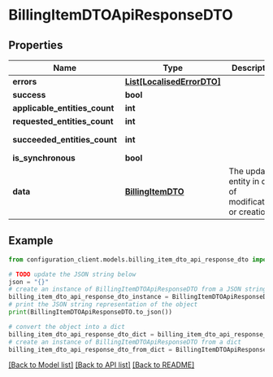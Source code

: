 # BillingItemDTOApiResponseDTO


## Properties

Name | Type | Description | Notes
------------ | ------------- | ------------- | -------------
**errors** | [**List[LocalisedErrorDTO]**](LocalisedErrorDTO.md) |  | [optional] 
**success** | **bool** |  | [optional] 
**applicable_entities_count** | **int** |  | [optional] 
**requested_entities_count** | **int** |  | [optional] 
**succeeded_entities_count** | **int** |  | [optional] [readonly] 
**is_synchronous** | **bool** |  | [optional] 
**data** | [**BillingItemDTO**](BillingItemDTO.md) | The updated entity in case of modifications or creation | [optional] 

## Example

```python
from configuration_client.models.billing_item_dto_api_response_dto import BillingItemDTOApiResponseDTO

# TODO update the JSON string below
json = "{}"
# create an instance of BillingItemDTOApiResponseDTO from a JSON string
billing_item_dto_api_response_dto_instance = BillingItemDTOApiResponseDTO.from_json(json)
# print the JSON string representation of the object
print(BillingItemDTOApiResponseDTO.to_json())

# convert the object into a dict
billing_item_dto_api_response_dto_dict = billing_item_dto_api_response_dto_instance.to_dict()
# create an instance of BillingItemDTOApiResponseDTO from a dict
billing_item_dto_api_response_dto_from_dict = BillingItemDTOApiResponseDTO.from_dict(billing_item_dto_api_response_dto_dict)
```
[[Back to Model list]](../README.md#documentation-for-models) [[Back to API list]](../README.md#documentation-for-api-endpoints) [[Back to README]](../README.md)


